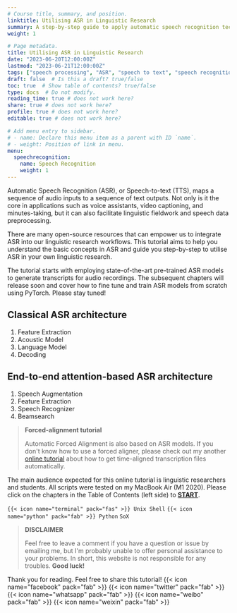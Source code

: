 ```yaml
---
# Course title, summary, and position.
linktitle: Utilising ASR in Linguistic Research
summary: A step-by-step guide to apply automatic speech recognition technology in linguistic research. #<i class="fas fa-terminal"></i> Unix Shell <i class="fab fa-python"></i> Python Sox
weight: 1

# Page metadata.
title: Utilising ASR in Linguistic Research
date: "2023-06-20T12:00:00Z"
lastmod: "2023-06-21T12:00:00Z"
tags: ["speech processing", "ASR", "speech to text", "speech recognition"]
draft: false  # Is this a draft? true/false
toc: true  # Show table of contents? true/false
type: docs  # Do not modify.
reading_time: true # does not work here?
share: true # does not work here?
profile: true # does not work here?
editable: true # does not work here?

# Add menu entry to sidebar.
# - name: Declare this menu item as a parent with ID `name`.
# - weight: Position of link in menu.
menu:
  speechrecognition:
    name: Speech Recognition
    weight: 1
---
```


Automatic Speech Recognition (ASR), or Speech-to-text (TTS), maps a sequence of audio inputs to a sequence of text outputs. Not only is it the core in applications such as voice assistants, video captioning, and minutes-taking, but it can also facilitate linguistic fieldwork and speech data preprocessing.  

There are many open-source resources that can empower us to integrate ASR into our linguistic research workflows. This tutorial aims to help you understand the basic concepts in ASR and guide you step-by-step to utilise ASR in your own linguistic research. 

The tutorial starts with employing state-of-the-art pre-trained ASR models to generate transcripts for audio recordings. The subsequent chapters will release soon and cover how to fine tune and train ASR models from scratch using PyTorch. Please stay tuned!

## Classical ASR architecture
1. Feature Extraction
2. Acoustic Model
3. Language Model
4. Decoding

## End-to-end attention-based ASR architecture
1. Speech Augmentation
2. Feature Extraction
3. Speech Recognizer
4. Beamsearch

> **Forced-alignment tutorial**
>
> Automatic Forced Alignment is also based on ASR models. If you don't know how to use a forced aligner, please check out my another [online tutorial](https://chenzixu.rbind.io/resources/1forcedalignment/) about how to get time-aligned transcription files automatically.
>

The main audience expected for this online tutorial is linguistic researchers and students. All scripts were tested on my MacBook Air (M1 2020). Please click on the chapters in the Table of Contents (left side) to [**START**](https://chenzixu.rbind.io/resources/3asr/sr1/).

`{{< icon name="terminal" pack="fas" >}} Unix Shell` `{{< icon name="python" pack="fab" >}} Python` `SoX`


>**DISCLAIMER**
>
>Feel free to leave a comment if you have a question or issue by emailing me, but I'm probably unable to offer personal assistance to your problems. In short, this website is not responsible for any troubles.
>**Good luck!**

Thank you for reading. Feel free to share this tutorial! {{< icon name="facebook" pack="fab" >}} {{< icon name="twitter" pack="fab" >}} {{< icon name="whatsapp" pack="fab" >}} {{< icon name="weibo" pack="fab" >}} {{< icon name="weixin" pack="fab" >}}